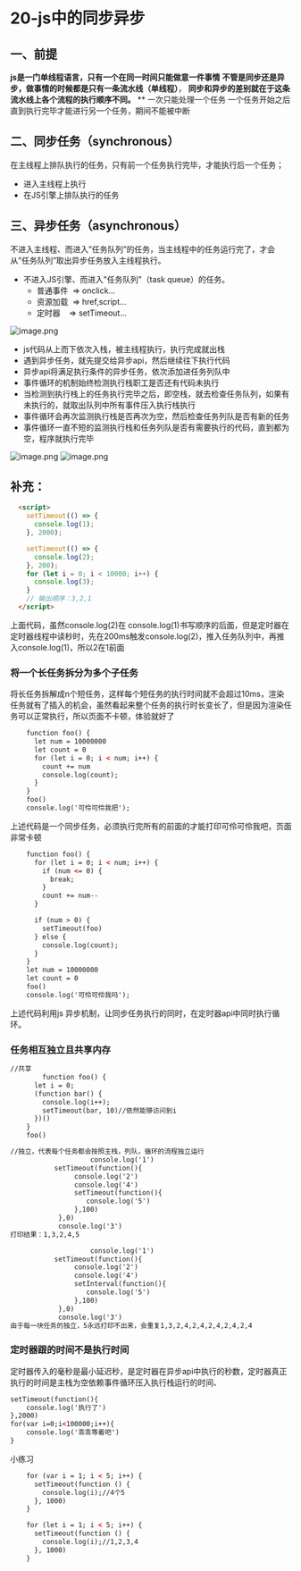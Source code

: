 # 20-js中的同步异步

## 一、前提
**js是一门单线程语言，只有一个在同一时间只能做意一件事情**
**不管是同步还是异步，做事情的时候都是只有一条流水线（单线程）**，
**同步和异步的差别就在于这条流水线上各个流程的执行顺序不同。**
**
一次只能处理一个任务
一个任务开始之后直到执行完毕才能进行另一个任务，期间不能被中断
## 二、同步任务（synchronous）

在主线程上排队执行的任务，只有前一个任务执行完毕，才能执行后一个任务；

- 进入主线程上执行
- 在JS引擎上排队执行的任务    
## 三、异步任务（asynchronous）
不进入主线程、而进入”任务队列”的任务，当主线程中的任务运行完了，才会从”任务队列”取出异步任务放入主线程执行。

- 不进入JS引擎、而进入"任务队列"（task queue）的任务。
   - 普通事件  => onclick...
   - 资源加载  => href,script...
   - 定时器    => setTimeout...



![image.png](https://cdn.nlark.com/yuque/0/2020/png/1307005/1588693236849-e2254150-3416-4ca4-85ce-81062bd19e88.png#align=left&display=inline&height=556&margin=%5Bobject%20Object%5D&name=image.png&originHeight=1111&originWidth=1429&size=145336&status=done&style=none&width=714.5)

- js代码从上而下依次入栈，被主线程执行，执行完成就出栈
- 遇到异步任务，就先提交给异步api，然后继续往下执行代码
- 异步api将满足执行条件的异步任务，依次添加进任务列队中
- 事件循环的机制始终检测执行栈职工是否还有代码未执行
- 当检测到执行栈上的任务执行完毕之后，即空栈，就去检查任务队列，如果有未执行的，就取出队列中所有事件压入执行栈执行
- 事件循环会再次监测执行栈是否再次为空，然后检查任务列队是否有新的任务
- 事件循环一直不短的监测执行栈和任务列队是否有需要执行的代码，直到都为空，程序就执行完毕

![image.png](https://cdn.nlark.com/yuque/0/2020/png/1307005/1588688307816-e59c3ced-4837-4ba1-850d-28d74eb223c1.png#align=left&display=inline&height=481&margin=%5Bobject%20Object%5D&name=image.png&originHeight=962&originWidth=1030&size=379784&status=done&style=none&width=515)
![image.png](https://cdn.nlark.com/yuque/0/2020/png/1307005/1588689840645-b61e82bc-93c3-45e7-9bda-bd6dead310be.png#align=left&display=inline&height=600&margin=%5Bobject%20Object%5D&name=image.png&originHeight=1199&originWidth=2759&size=349708&status=done&style=none&width=1379.5)


## 补充：


```html
  <script>
    setTimeout(() => {
      console.log(1);
    }, 2000);

    setTimeout(() => {
      console.log(2);
    }, 200);
    for (let i = 0; i < 10000; i++) {
      console.log(3);
    }
    // 输出顺序：3,2,1
  </script>
```
上面代码，虽然console.log(2)在 console.log(1)书写顺序的后面，但是定时器在定时器线程中读秒时，先在200ms触发console.log(2)，推入任务队列中，再推入console.log(1)，所以2在1前面




### 将一个长任务拆分为多个子任务
将长任务拆解成n个短任务，这样每个短任务的执行时间就不会超过10ms，渲染任务就有了插入的机会，虽然看起来整个任务的执行时长变长了，但是因为渲染任务可以正常执行，所以页面不卡顿，体验就好了
```html
    function foo() {
      let num = 10000000
      let count = 0
      for (let i = 0; i < num; i++) {
        count += num
        console.log(count);
      }
    }
    foo()
    console.log('可伶可伶我把');
```
上述代码是一个同步任务，必须执行完所有的前面的才能打印可伶可伶我吧，页面非常卡顿
```html
    function foo() {
      for (let i = 0; i < num; i++) {
        if (num <= 0) {
          break;
        }
        count += num--
      }

      if (num > 0) {
        setTimeout(foo)
      } else {
        console.log(count);
      }
    }
    let num = 10000000
    let count = 0
    foo()
    console.log('可伶可伶我吗');
```
上述代码利用js 异步机制，让同步任务执行的同时，在定时器api中同时执行循环。


### 任务相互独立且共享内存
```html
//共享  
		function foo() {
      let i = 0;
      (function bar() {
        console.log(i++);
        setTimeout(bar, 10)//依然能够访问到i
      })()
    }
    foo()
```
```html
//独立，代表每个任务都会按照主栈，列队，循环的流程独立运行
					console.log('1')
           setTimeout(function(){
                console.log('2')
                console.log('4')
                setTimeout(function(){
                   console.log('5')
                },100)
            },0)
            console.log('3')
打印结果：1,3,2,4,5
```
```html
					console.log('1')
           setTimeout(function(){
                console.log('2')
                console.log('4')
                setInterval(function(){
                   console.log('5')
                },100)
            },0)
            console.log('3')
由于每一块任务的独立，5永远打印不出来，会重复1,3,2,4,2,4,2,4,2,4,2,4
```
### 定时器跟的时间不是执行时间
定时器传入的毫秒是最小延迟秒，是定时器在异步api中执行的秒数，定时器真正执行的时间是主栈为空依赖事件循环压入执行栈运行的时间、
```html
setTimeout(function(){
    console.log('执行了')
},2000)
for(var i=0;i<100000;i++){
    console.log('乖乖等着吧')
}
```
小练习
```html
    for (var i = 1; i < 5; i++) {
      setTimeout(function () {
        console.log(i);//4个5
      }, 1000)
    }

    for (let i = 1; i < 5; i++) {
      setTimeout(function () {
        console.log(i);//1,2,3,4
      }, 1000)
    }
```


